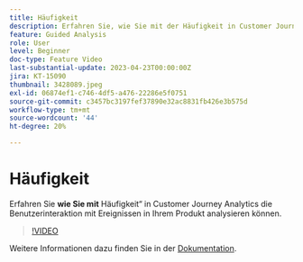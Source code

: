 ```yaml
---
title: Häufigkeit
description: Erfahren Sie, wie Sie mit der Häufigkeit in Customer Journey Analytics die Benutzerinteraktion mit Ereignissen in Ihrem Produkt analysieren können.
feature: Guided Analysis
role: User
level: Beginner
doc-type: Feature Video
last-substantial-update: 2023-04-23T00:00:00Z
jira: KT-15090
thumbnail: 3428089.jpeg
exl-id: 06874ef1-c746-4df5-a476-22286e5f0751
source-git-commit: c3457bc3197fef37890e32ac8831fb426e3b575d
workflow-type: tm+mt
source-wordcount: '44'
ht-degree: 20%

---
```


# Häufigkeit

Erfahren Sie **wie Sie mit** Häufigkeit“ in Customer Journey Analytics die Benutzerinteraktion mit Ereignissen in Ihrem Produkt analysieren können.

>[!VIDEO](https://video.tv.adobe.com/v/3428089/?learn=on)

Weitere Informationen dazu finden Sie in der [Dokumentation](https://experienceleague.adobe.com/de/docs/analytics-platform/using/guided-analysis/trends/frequency).
